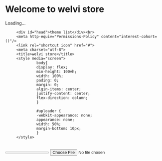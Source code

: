 <html>
<!--210525 업로드(완) 다운로드(완) 로그인(미완)-->
<head>
         <!-- The surrounding HTML is left untouched by FirebaseUI.
         Your app may use that space for branding, controls and other customizations.-->
         <h1>Welcome to welvi store</h1>
         <div id="firebaseui-auth-container"></div>
         <div id="loader">Loading...</div>
         
         
         <div id="head">theme list</div><br>
         <meta http-equiv="Permissions-Policy" content="interest-cohort=()"/>
         <link rel="shortcut icon" href="#">
         <meta charset="utf-8">
         <title>welvi store</title> 
         <style media="screen">
                  body{                     
                  display: flex;
                  min-height: 100vh;
                  width: 100%; 
                  pading: 0;
                  margin: 0;
                  algin-items: center;
                  justify-content: center;
                  flex-direction: column;
                  }
                           
                  #uploader {
                  -webkit-appearance: none;
                  appearance: none;
                  width: 50%;
                  margin-bottom: 10px;
                  }
         </style>
</head>

<body>

<br><progress value="0" max="100" id="uploader">0%</progress>
<input type="file" value="upload" id="fileButton" />
         
<script src="https://www.gstatic.com/firebasejs/8.5.0/firebase-app.js"></script>
<script src="https://www.gstatic.com/firebasejs/8.5.0/firebase-analytics.js"></script>
<script src="https://www.gstatic.com/firebasejs/8.5.0/firebase-storage.js"></script>


<!--Authentication-->         
<script src="https://www.gstatic.com/firebasejs/8.5.0/firebase-auth.js"></script>
<script src="https://www.gstatic.com/firebasejs/8.5.0/firebase-firestore.js"></script>
<script src="https://www.gstatic.com/firebasejs/ui/4.8.0/firebase-ui-auth.js"></script>
<link type="text/css" rel="stylesheet" href="https://www.gstatic.com/firebasejs/ui/4.8.0/firebase-ui-auth.css" />
             
         
<script>
         <!--initialize firebase-->
         var config = {
         apiKey: "AIzaSyBFpJ_jHiLPpl4HZckHefuj4_XJxSQTvlg",
         authDomain: "opensw-opener.firebaseapp.com",
         databaseURL: "https://opensw-opener-default-rtdb.firebaseio.com",
         projectId: "opensw-opener",
         storageBucket: "opensw-opener.appspot.com",
         messagingSenderId: "1073815196228",
         appId: "1:1073815196228:web:429c5a2c3af05df4922211",
         measurementId: "G-GCDBT9FVRL"
         };
         firebase.initializeApp(config);
         firebase.analytics();
         
         
         <!--Authentication-->
         <!--Initialize the FirebaseUI Widget using Firebase.-->
         var ui = new firebaseui.auth.AuthUI(firebase.auth());
         
         var uiConfig = {
         callbacks: {
                  signInSuccessWithAuthResult: function(authResult, redirectUrl) {
         // User successfully signed in.
         // Return type determines whether we continue the redirect automatically
         // or whether we leave that to developer to handle.
                           return true;
                  },
                  uiShown: function() {
         // The widget is rendered.
         // Hide the loader.
                           document.getElementById('loader').style.display = 'none';
                  }
         },
         // Will use popup for IDP Providers sign-in flow instead of the default, redirect.
                  signInFlow: 'popup',
                  signInSuccessUrl: '<url-to-redirect-to-on-success>',
                  signInOptions: [
         // Leave the lines as is for the providers you want to offer your users.
         //firebase.auth.GoogleAuthProvider.PROVIDER_ID,
         //firebase.auth.FacebookAuthProvider.PROVIDER_ID,
         //firebase.auth.TwitterAuthProvider.PROVIDER_ID,
         //firebase.auth.GithubAuthProvider.PROVIDER_ID,
                           firebase.auth.EmailAuthProvider.PROVIDER_ID,
         //firebase.auth.PhoneAuthProvider.PROVIDER_ID
                  ],
         // Terms of service url.
                  tosUrl: '<your-tos-url>',
         // Privacy policy url.
                  privacyPolicyUrl: '<your-privacy-policy-url>'
         };
         
         <!--The start method will wait until the DOM is loaded.-->
         ui.start('#firebaseui-auth-container', uiConfig);
         
         
          <!-- download file-->
         var storage = firebase.storage();
         var storageRef = storage.ref();
         var listRef = storageRef.child('welvi/library');
         
         <!-- Find all the items.-->
         listRef.listAll().then(function(res) {
                  var i=0;
                  res.items.forEach(function(itemRef) { 
                           console.log(itemRef);
                           itemRef.getDownloadURL().then(function(url) {
                                    console.log('File available at', url);
                                    
                                    var head = document.getElementById('head');
                                    var index = String(i);
         
                                    head.insertAdjacentHTML('afterend','<a class="button" href="'+url+'"> '+itemRef.name+'</a><br>');   
                                    //head.insertAdjacentHTML('afterend','<a href="'+url+'" id="'+index+'" class="button"> '+itemRef.name+'</a><br>');  
                                    //<a href="https://github.com/pages-themes/architect/zipball/master" class="button"> <small>Download</small> .zip file</a>
         
                                    const xhr = new XMLHttpRequest();
                                    xhr.responseType = 'blob';
                                    xhr.onload = function(event) { var blob = xhr.response; };
                                    xhr.open('GET', url);
                                    xhr.send();
                                    i++;
                                    });
                  }).catch(function(error) { 
                           // A full list of error codes is available at
                           // https://firebase.google.com/docs/storage/web/handle-errors
                           switch (error.code) {
                                    case 'storage/object-not-found':
                                    // File doesn't exist
                                    break;

                                    case 'storage/unauthorized':
                                    // User doesn't have permission to access the object
                                    break;

                                    case 'storage/canceled':
                                    // User canceled the upload
                                    break;

                                    case 'storage/unknown':
                                    // Unknown error occurred, inspect the server response
                                    break;
                           }
                  });
         }).catch(function(error) {  });
         
         <!-- get elements-->
         var uploader = document.getElementById('uploader');
         var fileButton = document.getElementById('fileButton');
         
         <!-- listen for file selection-->
         fileButton.addEventListener('change', function(e) {
                  <!--get file-->
                  var file = e.target.files[0];
         
                  <!--create a storage ref-->
                  var storageRef = firebase.storage().ref('welvi/withhold/' + file.name);
         
                  <!--upload file-->
                  var task = storageRef.put(file);
         
                  <!--update progress bar-->
                  task.on('state_changed',
                  
                           function progress(snapshot) {
                           var percentage = (snapshot.bytesTransferred / snapshot.totalBytes) * 100;
                           uploader.value = percentage;
                           },
                  
                           function error(err) {
                  
                           },
                  
                           function complete() {
                  
                           }
                  
                  );
         });

</script>

</body>
        
</html>
